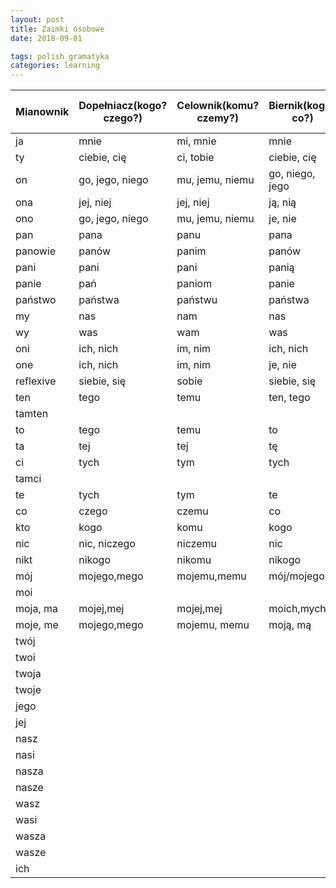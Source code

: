 ```yaml
---
layout: post
title: Zaimki osobowe
date: 2018-09-01

tags: polish gramatyka
categories: learning
---
```

|Mianownik|Dopełniacz(kogo? czego?)|Celownik(komu? czemy?)|Biernik(kogo? co?)|Narzędnik(z kim? z czym?)|Miejscownik(o kim? o czym?)|
|-|-|-|-|-|-|
|ja|mnie|mi, mnie|mnie|mną|mnie|
|ty|ciebie, cię|ci, tobie|ciebie, cię|tobą|tobie|
|on|go, jego, niego|mu, jemu, niemu|go, niego, jego|nim|nim|
|ona|jej, niej|jej, niej|ją, nią|nią|niej|
|ono|go, jego, niego|mu, jemu, niemu|je, nie|nim|nim|
|pan|pana|panu|pana|panem|panu|
|panowie|panów|panim|panów|panami|panach|
|pani|pani|pani|panią|panią|pani|
|panie|pań|paniom|panie|paniami|paniach|
|państwo|państwa|państwu|państwa|państwem|państwu|
|my|nas|nam|nas|nami|nas|
|wy|was|wam|was|wami|was|
|oni|ich, nich|im, nim|ich, nich|nimi|nich|
|one|ich, nich|im, nim|je, nie|nimi|nich|
|reflexive|siebie, się|sobie|siebie, się|sobą|sobie|
|ten|tego|temu|ten, tego|tym|tym|
|tamten||||||
|to|tego|temu|to|tym|tym|
|ta|tej|tej|tę|tą|tej|
|ci|tych|tym|tych|tymi|tych|
|tamci||||||
|te|tych|tym|te|tymi|tych|
|co|czego|czemu|co|czym|czym|
|kto|kogo|komu|kogo|kim|kim|
|nic|nic, niczego|niczemu|nic|niczym|nikim|
|nikt|nikogo|nikomu|nikogo|nikim|nikim|
|mój|mojego,mego|mojemu,memu|mój/mojego|moim, mym|moim, mym|
|moi||||||
|moja, ma|mojej,mej|mojej,mej|moich,mych|moją,mą|mojej, mej|
|moje, me|mojego,mego|mojemu, memu|moją, mą|moim, mym|moim, mym|
|twój||||||
|twoi||||||
|twoja||||||
|twoje||||||
|jego||||||
|jej||||||
|nasz||||||
|nasi||||||
|nasza||||||
|nasze||||||
|wasz||||||
|wasi||||||
|wasza||||||
|wasze||||||
|ich||||||
